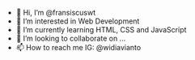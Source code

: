 - 👋 Hi, I’m @fransiscuswt
- 👀 I’m interested in Web Development
- 🌱 I’m currently learning HTML, CSS and JavaScript
- 💞️ I’m looking to collaborate on ...
- 📫 How to reach me IG: @widiavianto

<!---
fransiscuswt/fransiscuswt is a ✨ special ✨ repository because its `README.md` (this file) appears on your GitHub profile.
You can click the Preview link to take a look at your changes.
--->

